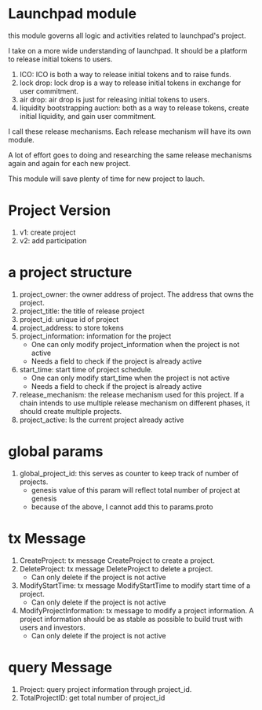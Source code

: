 # Launchpad module

this module governs all logic and activities related to launchpad's project. 

I take on a more wide understanding of launchpad. It should be a platform to release initial tokens to users.
1. ICO: ICO is both a way to release initial tokens and to raise funds.
1. lock drop: lock drop is a way to release initial tokens in exchange for user commitment.
1. air drop: air drop is just for releasing initial tokens to users.
1. liquidity bootstrapping auction: both as a way to release tokens, create initial liquidity, and gain user commitment.

I call these release mechanisms. Each release mechanism will have its own module.

A lot of effort goes to doing and researching the same release mechanisms again and again for each new project.

This module will save plenty of time for new project to lauch.

# Project Version
1. v1: create project
2. v2: add participation

# a project structure
1. project_owner: the owner address of project. The address that owns the project.
1. project_title: the title of release project
1. project_id: unique id of project
1. project_address: to store tokens
1. project_information: information for the project
    * One can only modify project_information when the project is not active
    * Needs a field to check if the project is already active
1. start_time: start time of project schedule.
    * One can only modify start_time when the project is not active
    * Needs a field to check if the project is already active
1. release_mechanism: the release mechanism used for this project. If a chain intends to use multiple release mechanism on different phases, it should create multiple projects.
1. project_active: Is the current project already active

# global params
1. global_project_id: this serves as counter to keep track of number of projects. 
    * genesis value of this param will reflect total number of project at genesis
    * because of the above, I cannot add this to params.proto

# tx Message
1. CreateProject: tx message CreateProject to create a project.
1. DeleteProject: tx message DeleteProject to delete a project.
    * Can only delete if the project is not active
1. ModifyStartTime: tx message ModifyStartTime to modify start time of a project.
    * Can only delete if the project is not active
1. ModifyProjectInformation: tx message to modify a project information. A project information should be as stable as possible to build trust with users and investors.
    * Can only delete if the project is not active

# query Message
1. Project: query project information through project_id.
2. TotalProjectID: get total number of project_id